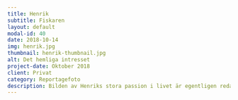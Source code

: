 ```yaml
---
title: Henrik
subtitle: Fiskaren
layout: default
modal-id: 40
date: 2018-10-14
img: henrik.jpg
thumbnail: henrik-thumbnail.jpg
alt: Det hemliga intresset
project-date: Oktober 2018
client: Privat
category: Reportagefoto
description: Bilden av Henriks stora passion i livet är egentligen redan tagen. Det finns en gulnad framkallning av en 4-årig pojke med fiskeväskan i ena handen och pappa i den andra. Sen dess har han varit biten. Med åren har spänningsmomentet – den kittlande förhoppningen att det ska nappa –  utökats med den avkopplande tystnaden och tid för sig själv. </br></br>Ur väskan med alla drag plockar han oftast fram jiggen vars framtunga konstruktion är tänkt för ett ömsom fallande, ömsom ryckande fiske, där man känner huggen direkt. Flugorna luftar han gärna också men det blir främst under särskilda fiskeresor, ungefär en gång per år.</br></br>Henrik beskriver sig själv som en bekväm fiskare. Han väljer fisketid på dygnet utifrån när han vill koppla av – inte när fisken hugger som mest. Ett lyckosamt isfiske i bister kyla byter han därför mot en vacker sommarkväll utan napp.</br></br>Även om det bästa fisket i närområdet är gäddfiske kring Ingmarsö brukar vardagsfisket bli från klipporna i Brunnsviken. Det händer även att Henrik, tillsammans med sin far, packar spöna i familjens båt för att dra ut på tur. Häromåret återbesökte de till exempel platsen där den där 4-åringen stod.
---
```


